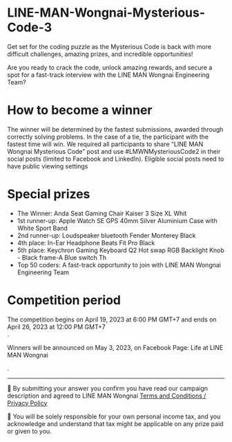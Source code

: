 # LINE-MAN-Wongnai-Mysterious-Code-3

Get set for the coding puzzle as the Mysterious Code is back with more difficult challenges, amazing prizes, and incredible opportunities!

Are you ready to crack the code, unlock amazing rewards, and secure a spot for a fast-track interview with the LINE MAN Wongnai Engineering Team?

# How to become a winner

The winner will be determined by the fastest submissions, awarded through correctly solving problems. In the case of a tie, the participant with the fastest time will win. We required all participants to share “LINE MAN Wongnai Mysterious Code” post and use #LMWNMysteriousCode2 in their social posts (limited to Facebook and LinkedIn). Eligible social posts need to have public viewing settings

# Special prizes

- The Winner: Anda Seat Gaming Chair Kaiser 3 Size XL Whit
- 1st runner-up: Apple Watch SE GPS 40mm Silver Aluminium Case with White Sport Band
- 2nd runner-up: Loudspeaker bluetooth Fender Monterey Black 
- 4th place: In-Ear Headphone Beats Fit Pro Black
- 5th place: Keychron Gaming Keyboard Q2 Hot swap RGB Backlight Knob - Black frame-A Blue switch Th
- Top 50 coders: A fast-track opportunity to join with LINE MAN Wongnai Engineering Team

# Competition period

The competition begins on April 19, 2023 at 6:00 PM GMT+7 and ends on April 26, 2023 at 12:00 PM GMT+7  
.

Winners will be announced on May 3, 2023, on Facebook Page: Life at LINE MAN Wongnai 

.

--------
📍 By submitting your answer you confirm you have read our campaign description and agreed to LINE MAN Wongnai [Terms and Conditions / Privacy Policy](https://drive.google.com/file/d/1QiaIjw3qK8jct17vMdLaBBwOJ6E6XeE1/view?usp=sharing)


📍 You will be solely responsible for your own personal income tax, and you acknowledge and understand that tax might be applicable on any prize paid or given to you. 
